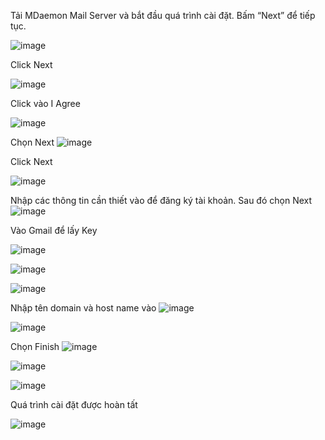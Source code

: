 Tải MDaemon Mail Server và bắt đầu quá trình cài đặt. Bấm “Next” để tiếp tục.

![image](https://user-images.githubusercontent.com/101684058/163082706-cdaf05c7-1e6a-4f36-bbc5-699a473179a3.png)

Click Next

![image](https://user-images.githubusercontent.com/101684058/163082728-ff8c233a-394a-40a4-8f96-54f9307bfe92.png)

Click vào I Agree

![image](https://user-images.githubusercontent.com/101684058/163083163-4bd42426-adfa-4b4e-9419-6c11b0551e80.png)

 Chọn Next
![image](https://user-images.githubusercontent.com/101684058/163083558-a9e552b7-8f89-48a2-bba8-6e0c2523a163.png)

Click Next

![image](https://user-images.githubusercontent.com/101684058/163083698-ac295b72-2416-419c-adac-3dfa503472b5.png)

Nhập các thông tin cần thiết vào để đăng ký tài khoản. Sau đó chọn Next
![image](https://user-images.githubusercontent.com/101684058/163084090-59ad5c80-51ac-4360-aa06-36e517ed030f.png)

Vào Gmail để lấy Key 

![image](https://user-images.githubusercontent.com/101684058/163084460-32d32e7d-5074-49d4-ba23-056e05a93cdc.png)

![image](https://user-images.githubusercontent.com/101684058/163084563-6d4f8bfb-1ff3-4b59-9f9f-469d9f079da9.png)


![image](https://user-images.githubusercontent.com/101684058/163084588-78a9dbc7-c819-4130-b098-cd8d9e5f0795.png)

Nhập tên domain và host name vào
![image](https://user-images.githubusercontent.com/101684058/163085423-1259434a-59d0-47b7-9a56-fda357bf6e89.png)

![image](https://user-images.githubusercontent.com/101684058/163085771-b6459722-1186-4f9b-9f0d-d75e38fbddef.png)

Chọn Finish
![image](https://user-images.githubusercontent.com/101684058/163085844-8f1f24e8-9d56-431c-85af-c73a1e1a190c.png)

 
 ![image](https://user-images.githubusercontent.com/101684058/163085697-1a7ca50d-dcc1-4726-8228-25928953d553.png)


![image](https://user-images.githubusercontent.com/101684058/163091141-d5800b25-6fb0-42ab-be90-d94594a3c9f9.png)

Quá trình cài đặt được hoàn tất

![image](https://user-images.githubusercontent.com/101684058/163097470-963bd4c7-2633-4397-a905-8adb3c5efa04.png)
